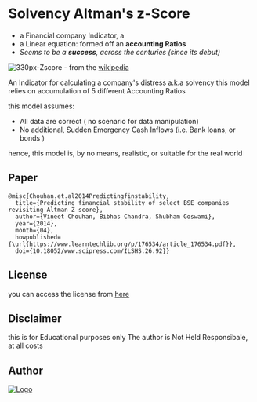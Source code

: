 # Solvency Altman's z-Score

- a Financial company Indicator, a
- a Linear equation: formed off an **accounting Ratios**
- _Seems to be a **success**, across the centuries (since its debut)_ 


![330px-Zscore](https://user-images.githubusercontent.com/20923018/144329325-06c5f0ae-5c47-49c6-93e6-bae7d1eea3e3.jpg) - from the  [wikipedia](https://en.wikipedia.org/wiki/Altman_Z-score) 


An Indicator for calculating a company's distress a.k.a solvency
this model relies on accumulation of  5 different Accounting Ratios


this model assumes:
-  All data are correct ( no scenario for data manipulation)
-  No additional, Sudden Emergency Cash Inflows (i.e. Bank loans, or bonds )

hence, this model is, by no means, realistic, or suitable for the real world

## Paper

```
@misc{Chouhan.et.al2014Predictingfinstability,
  title={Predicting financial stability of select BSE companies revisiting Altman Z score},
  author={Vineet Chouhan, Bibhas Chandra, Shubham Goswami},
  year={2014},
  month={04},
  howpublished={\url{https://www.learntechlib.org/p/176534/article_176534.pdf}},
  doi={10.18052/www.scipress.com/ILSHS.26.92}}
  ```

## License

you can access the license from [here](src/LICENSE.md)

## Disclaimer
this is for Educational purposes only
The author is Not Held Responsibale, at all costs


## Author

[![Logo](https://github.com/adamwillisXanax/adamwillisXanax/blob/main/Assets/logo.png)
](https://github.com/adamwillisXanax/adamwillisXanax)
